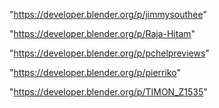 "https://developer.blender.org/p/jimmysouthee"

"https://developer.blender.org/p/Raja-Hitam"

"https://developer.blender.org/p/pchelpreviews"

"https://developer.blender.org/p/pierriko"

"https://developer.blender.org/p/TIMON_Z1535"

 
